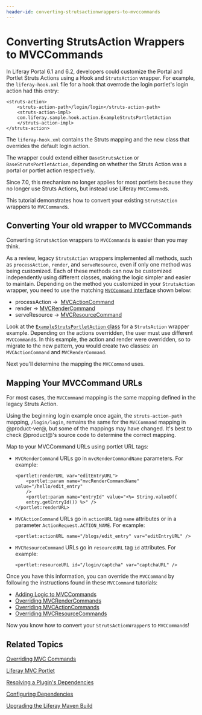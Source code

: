 ```yaml
---
header-id: converting-strutsactionwrappers-to-mvccommands
---
```


# Converting StrutsAction Wrappers to MVCCommands

In Liferay Portal 6.1 and 6.2, developers could customize the Portal and Portlet
Struts Actions using a Hook and `StrutsAction` wrapper. For example, the
`liferay-hook.xml` file for a hook that overrode the login portlet's login
action had this entry:

    <struts-action>
        <struts-action-path>/login/login</struts-action-path>
        <struts-action-impl>
        com.liferay.sample.hook.action.ExampleStrutsPortletAction
        </struts-action-impl>
    </struts-action>

The `liferay-hook.xml` contains the Struts mapping and the new class that 
overrides the default login action. 

The wrapper could extend either `BaseStrutsAction` or `BaseStrutsPortletAction`,
depending on whether the Struts Action was a portal or portlet action
respectively.

Since 7.0, this mechanism no longer applies for most portlets because they no
longer use Struts Actions, but  instead use Liferay `MVCCommand`s.

This tutorial demonstrates how to convert your existing `StrutsAction` wrappers
to `MVCCommand`s. 

## Converting Your old wrapper to MVCCommands

Converting `StrutsAction` wrappers to `MVCCommand`s is easier than you may
think.

As a review, legacy `StrutsAction` wrappers implemented all methods, such as
`processAction`, `render`, and `serveResource`, even if only one method was
being customized. Each of these methods can now be customized independently
using different classes, making the logic simpler and easier to maintain.
Depending on the method you customized in your `StrutsAction` wrapper, you need
to use the matching 
[`MVCCommand` interface](@platform-ref@/7.1-latest/javadocs/portal-kernel/com/liferay/portal/kernel/portlet/bridges/mvc/MVCCommand.html)
shown below:

-   processAction &rarr;  [MVCActionCommand](@platform-ref@/7.1-latest/javadocs/portal-kernel/com/liferay/portal/kernel/portlet/bridges/mvc/MVCActionCommand.html)
-   render &rarr; [MVCRenderCommand](@platform-ref@/7.1-latest/javadocs/portal-kernel/com/liferay/portal/kernel/portlet/bridges/mvc/MVCRenderCommand.html)
-   serveResource &rarr; [MVCResourceCommand](@platform-ref@/7.1-latest/javadocs/portal-kernel/com/liferay/portal/kernel/portlet/bridges/mvc/MVCResourceCommand.html)

Look at the
[`ExampleStrutsPortletAction` class](/docs/6-2/tutorials/-/knowledge_base/t/overriding-and-adding-struts-actions)
for a `StrutsAction` wrapper example. Depending on the actions overridden, the
user must use different `MVCCommand`s. In this example, the action and render
were overridden, so to migrate to the new pattern, you would create two classes:
an `MVCActionCommand` and `MVCRenderCommand`.

Next you'll determine the mapping the `MVCCommand` uses.

## Mapping Your MVCCommand URLs

For most cases, the `MVCCommand` mapping is the same mapping defined in the 
legacy Struts Action.

Using the beginning login example once again, the `struts-action-path` mapping,
`/login/login`, remains the same for the `MVCCommand` mapping in @product-ver@,
but some of the mappings may have changed. It's best to check @product@'s source
code to determine the correct mapping.

Map to your MVCCommand URLs using portlet URL tags:

-   `MVCRenderCommand` URLs go in `mvcRenderCommandName` parameters. For
    example:

        <portlet:renderURL var="editEntryURL">
            <portlet:param name="mvcRenderCommandName" value="/hello/edit_entry" 
            />
            <portlet:param name="entryId" value="<%= String.valueOf(
            entry.getEntryId()) %>" />
        </portlet:renderURL>    

-   `MVCActionCommand` URLs go in `actionURL` tag `name` attributes or in a
    parameter `ActionRequest.ACTION_NAME`. For example:

        <portlet:actionURL name="/blogs/edit_entry" var="editEntryURL" />
 
-   `MVCResourceCommand` URLs go in `resourceURL` tag `id` attributes. For
    example:

        <portlet:resourceURL id="/login/captcha" var="captchaURL" />

Once you have this information, you can override the `MVCCommand` by following
the instructions found in these `MVCCommand` tutorials:

-   [Adding Logic to MVCCommands](/docs/7-1/tutorials/-/knowledge_base/t/adding-logic-to-mvc-commands)
-   [Overriding MVCRenderCommands](/docs/7-1/tutorials/-/knowledge_base/t/overriding-mvcrendercommand)
-   [Overriding MVCActionCommands](/docs/7-1/tutorials/-/knowledge_base/t/overriding-mvcactioncommand)
-   [Overriding MVCResourceCommands](/docs/7-1/tutorials/-/knowledge_base/t/overriding-mvcresourcecommand)

Now you know how to convert your `StrutsActionWrapper`s to `MVCCommand`s!

## Related Topics

[Overriding MVC Commands](/docs/7-1/tutorials/-/knowledge_base/t/overriding-mvc-commands)

[Liferay MVC Portlet](/docs/7-1/tutorials/-/knowledge_base/t/liferay-mvc-portlet)

[Resolving a Plugin's Dependencies](/docs/7-1/tutorials/-/knowledge_base/t/resolving-a-plugins-dependencies)

[Configuring Dependencies](/docs/7-1/tutorials/-/knowledge_base/t/configuring-dependencies)

[Upgrading the Liferay Maven Build](/docs/7-1/tutorials/-/knowledge_base/t/upgrading-the-liferay-maven-build)
